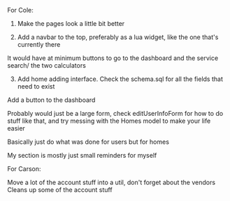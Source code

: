 For Cole:

1. Make the pages look a little bit better

2. Add a navbar to the top, preferably as a lua widget, like the one that's currently there

It would have at minimum buttons to go to the dashboard and the service search/ the two calculators

3. Add home adding interface. Check the schema.sql for all the fields that need to exist

Add a button to the dashboard

Probably would just be a large form, check editUserInfoForm for how to do stuff like that, and try messing with the Homes model to make your life easier

Basically just do what was done for users but for homes




My section is mostly just small reminders for myself

For Carson:

Move a lot of the account stuff into a util, don't forget about the vendors
Cleans up some of the account stuff



